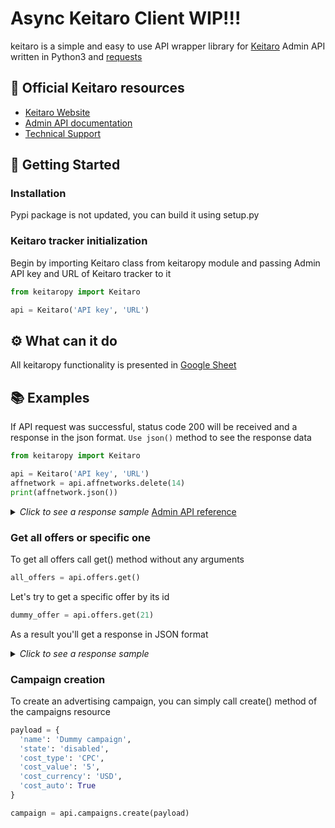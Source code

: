 # Async Keitaro Client WIP!!!

keitaro is a simple and easy to use API wrapper library for [Keitaro](https://keitaro.io/) Admin API written in Python3 and [requests](https://pypi.org/project/requests/)

## 📄 Official Keitaro resources

-   [Keitaro Website](https://keitaro.io/)
-   [Admin API documentation](https://admin-api.docs.keitaro.io/)
-   [Technical Support](https://t.me/keitarobot)

## 📖 Getting Started

### Installation

Pypi package is not updated, you can build it using setup.py

### Keitaro tracker initialization

Begin by importing Keitaro class from keitaropy module and passing Admin API key and URL of Keitaro tracker to it

```python
from keitaropy import Keitaro

api = Keitaro('API key', 'URL')
```

## ⚙ What can it do

All keitaropy functionality is presented in [Google Sheet](https://docs.google.com/spreadsheets/d/1XqRT8XuUG3XfI8GnJMfEKezJmI_3_MllDNermPeUCqA/edit#gid=0)

## 📚 Examples

If API request was successful, status code 200 will be received and a response in the json format. `Use json()` method to see the response data

```python
from keitaropy import Keitaro

api = Keitaro('API key', 'URL')
affnetwork = api.affnetworks.delete(14)
print(affnetwork.json())
```

<details>
  <summary>
    <i>Click to see a response sample</i>
    <a href="https://admin-api.docs.keitaro.io/#tag/Affiliate-Networks/paths/~1affiliate_networks~1{id}/delete">
    Admin API reference</a>
  </summary>
  <p>
    {
      "id": 14,
      "name": "string",
      "postback_url": "string",
      "offer_param": "string",
      "state": "string",
      "template_name": "string",
      "notes": "string",
      "pull_api_options": "string",
      "created_at": "string",
      "updated_at": "string",
      "offers": "string"
    }
  </p>
</details>

### Get all offers or specific one

To get all offers call get() method without any arguments

```python
all_offers = api.offers.get()
```

Let's try to get a specific offer by its id

```python
dummy_offer = api.offers.get(21)
```

As a result you'll get a response in JSON format

<details>
  <summary>
    <i>Click to see a response sample</i>
  </summary>
  <p>
    [
      {
      "id": 21,
      "name": "string",
      "group_id": 0,
      "action_type": "string",
      "action_payload": "string",
      "action_options": [],
      "affiliate_network_id": 0,
      "payout_value": 0,
      "payout_currency": "string",
      "payout_type": "string",
      "state": "string",
      "created_at": {},
      "updated_at": {},
      "payout_auto": true,
      "payout_upsell": true,
      "country": [],
      "notes": "string",
      "affiliate_network": "string",
      "archive": "string",
      "local_path": "string",
      "preview_path": "string"
      }
    ]
  </p>
</details>

### Campaign creation

To create an advertising campaign, you can simply call create() method of the campaigns resource

```python
payload = {
  'name': 'Dummy campaign',
  'state': 'disabled',
  'cost_type': 'CPC',
  'cost_value': '5',
  'cost_currency': 'USD',
  'cost_auto': True
}

campaign = api.campaigns.create(payload)
```
